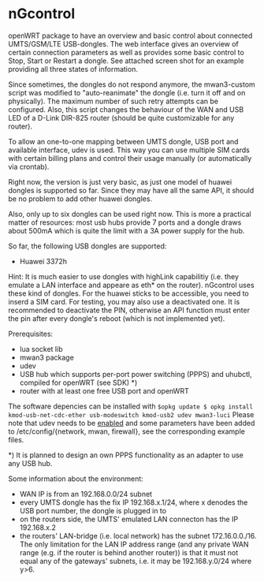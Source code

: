 # nGcontrol
openWRT package to have an overview and basic control about connected UMTS/GSM/LTE USB-dongles. The web interface gives an overview of certain connection parameters as well as provides some basic control to Stop, Start or Restart a dongle. See attached screen shot for an example providing all three states of information.

Since sometimes, the dongles do not respond anymore, the mwan3-custom script was modified to "auto-reanimate" the dongle (i.e. turn it off and on physically). The maximum number of such retry attempts can be configured. Also, this script changes the behaviour of the WAN and USB LED of a D-Link DIR-825 router (should be quite customizable for any router).

To allow an one-to-one mapping between UMTS dongle, USB port and available interface, udev is used. This way you can use multiple SIM cards with certain billing plans and control their usage manually (or automatically via crontab).  

Right now, the version is just very basic, as just one model of huawei dongles is supported so far. Since they may have all the same API, it should be no problem to add other huawei dongles.

Also, only up to six dongles can be used right now. This is more a practical matter of resources: most usb hubs provide 7 ports and a dongle draws about 500mA which is quite the limit with a 3A power supply for the hub.



So far, the following USB dongles are supported:
  - Huawei 3372h

Hint: It is much easier to use dongles with highLink capabilitiy (i.e. they emulate a LAN interface and appeare as eth* on the router). nGcontrol uses these kind of dongles. For the huawei sticks to be accessible, you need to inserd a SIM card. For testing, you may also use a deactivated one. It is recommended to deactivate the PIN, otherwise an API function must enter the pin after every dongle's reboot (which is not implemented yet).
  

Prerequisites: 
  - lua socket lib
  - mwan3 package
  - udev
  - USB hub which supports per-port power switching (PPPS) and uhubctl, compiled for openWRT (see SDK) *)
  - router with at least one free USB port and openWRT

The software depencies can be installed with
  `$opkg update
  $ opkg install kmod-usb-net-cdc-ether usb-modeswitch kmod-usb2 udev mwan3-luci`
Please note that udev needs to be [enabled](https://forum.openwrt.org/viewtopic.php?pid=135961#p135961) and some parameters have been added to /etc/config/{network, mwan, firewall}, see the corresponding example files.


*) It is planned to design an own PPPS functionality as an adapter to use any USB hub.

Some information about the environment:
  - WAN IP is from an 192.168.0.0/24 subnet
  - every UMTS dongle has the fix IP 192.168.x.1/24, where x denodes the USB port number, the dongle is plugged in to
  - on the routers side, the UMTS' emulated LAN connecton has the IP 192.168.x.2
  - the routers' LAN-bridge (i.e. local network) has the subnet 172.16.0.0./16. The only limitation for the LAN IP address range (and any private WAN range (e.g. if the router is behind another router)) is that it must not equal any of the gateways' subnets, i.e. it may be 192.168.y.0/24 where y>6.
